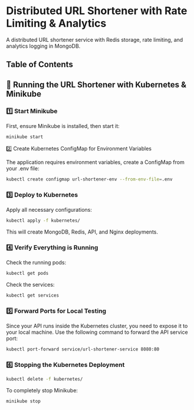 # Distributed URL Shortener with Rate Limiting & Analytics

A distributed URL shortener service with Redis storage, rate limiting, and analytics logging in
MongoDB.

## Table of Contents




## 🚀 Running the URL Shortener with Kubernetes & Minikube

### 1️⃣ Start Minikube

First, ensure Minikube is installed, then start it:

```bash
minikube start
```

2️⃣ Create Kubernetes ConfigMap for Environment Variables

The application requires environment variables, create a ConfigMap from your .env file:

```bash
kubectl create configmap url-shortener-env --from-env-file=.env
```

### 3️⃣ Deploy to Kubernetes

Apply all necessary configurations:

```bash
kubectl apply -f kubernetes/
```

This will create MongoDB, Redis, API, and Nginx deployments.

### 4️⃣ Verify Everything is Running

Check the running pods:

```bash
kubectl get pods
```

Check the services:

```bash
kubectl get services
```

### 5️⃣ Forward Ports for Local Testing

Since your API runs inside the Kubernetes cluster, you need to expose it to your local machine. Use the following command to forward the API service port:

```bash
kubectl port-forward service/url-shortener-service 8080:80
```

### 6️⃣ Stopping the Kubernetes Deployment

```bash
kubectl delete -f kubernetes/
```

To completely stop Minikube:

```bash
minikube stop
```
